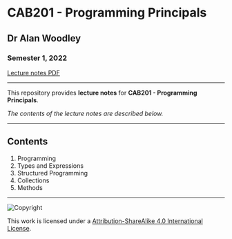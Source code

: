 # CAB201 - Programming Principals

## Dr Alan Woodley

### Semester 1, 2022

[Lecture notes PDF](CAB201%20Lecture%20Notes.pdf)

---

This repository provides **lecture notes** for **CAB201 - Programming Principals**.

*The contents of the lecture notes are described below.*

---

## Contents

1. Programming
2. Types and Expressions
3. Structured Programming
4. Collections
5. Methods

---

![Copyright](https://licensebuttons.net/l/by-nc-sa/4.0/88x31.png)

This work is licensed under a [Attribution-ShareAlike 4.0 International License](http://creativecommons.org/licenses/by-nc-sa/4.0/).

